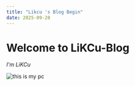 ```yaml
---
title: "Likcu 's Blog Begin"
date: 2025-09-28
---
```


# Welcome to LiKCu-Blog

*I'm LiKCu*

![this is my pc](/images/other/pc,jpg)
